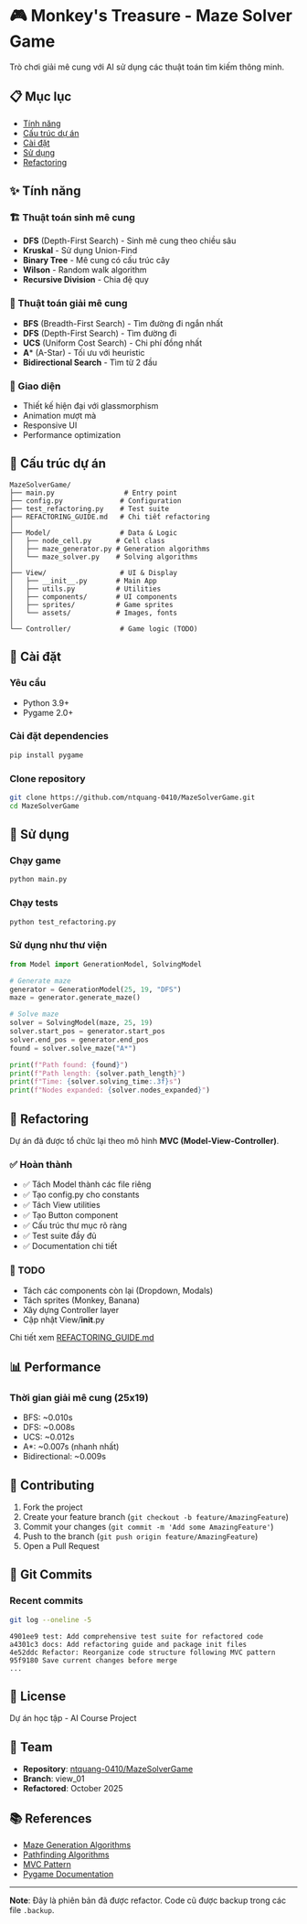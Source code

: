 # 🎮 Monkey's Treasure - Maze Solver Game

Trò chơi giải mê cung với AI sử dụng các thuật toán tìm kiếm thông minh.

## 📋 Mục lục
- [Tính năng](#-tính-năng)
- [Cấu trúc dự án](#-cấu-trúc-dự-án)
- [Cài đặt](#-cài-đặt)
- [Sử dụng](#-sử-dụng)
- [Refactoring](#-refactoring)

## ✨ Tính năng

### 🏗️ Thuật toán sinh mê cung
- **DFS** (Depth-First Search) - Sinh mê cung theo chiều sâu
- **Kruskal** - Sử dụng Union-Find
- **Binary Tree** - Mê cung có cấu trúc cây
- **Wilson** - Random walk algorithm
- **Recursive Division** - Chia đệ quy

### 🎯 Thuật toán giải mê cung
- **BFS** (Breadth-First Search) - Tìm đường đi ngắn nhất
- **DFS** (Depth-First Search) - Tìm đường đi
- **UCS** (Uniform Cost Search) - Chi phí đồng nhất
- **A*** (A-Star) - Tối ưu với heuristic
- **Bidirectional Search** - Tìm từ 2 đầu

### 🎨 Giao diện
- Thiết kế hiện đại với glassmorphism
- Animation mượt mà
- Responsive UI
- Performance optimization

## 📁 Cấu trúc dự án

```
MazeSolverGame/
├── main.py                 # Entry point
├── config.py              # Configuration
├── test_refactoring.py    # Test suite
├── REFACTORING_GUIDE.md   # Chi tiết refactoring
│
├── Model/                 # Data & Logic
│   ├── node_cell.py      # Cell class
│   ├── maze_generator.py # Generation algorithms
│   └── maze_solver.py    # Solving algorithms
│
├── View/                  # UI & Display
│   ├── __init__.py       # Main App
│   ├── utils.py          # Utilities
│   ├── components/       # UI components
│   ├── sprites/          # Game sprites
│   └── assets/           # Images, fonts
│
└── Controller/            # Game logic (TODO)
```

## 🔧 Cài đặt

### Yêu cầu
- Python 3.9+
- Pygame 2.0+

### Cài đặt dependencies
```bash
pip install pygame
```

### Clone repository
```bash
git clone https://github.com/ntquang-0410/MazeSolverGame.git
cd MazeSolverGame
```

## 🚀 Sử dụng

### Chạy game
```bash
python main.py
```

### Chạy tests
```bash
python test_refactoring.py
```

### Sử dụng như thư viện

```python
from Model import GenerationModel, SolvingModel

# Generate maze
generator = GenerationModel(25, 19, "DFS")
maze = generator.generate_maze()

# Solve maze
solver = SolvingModel(maze, 25, 19)
solver.start_pos = generator.start_pos
solver.end_pos = generator.end_pos
found = solver.solve_maze("A*")

print(f"Path found: {found}")
print(f"Path length: {solver.path_length}")
print(f"Time: {solver.solving_time:.3f}s")
print(f"Nodes expanded: {solver.nodes_expanded}")
```

## 🔄 Refactoring

Dự án đã được tổ chức lại theo mô hình **MVC (Model-View-Controller)**.

### ✅ Hoàn thành
- ✅ Tách Model thành các file riêng
- ✅ Tạo config.py cho constants
- ✅ Tách View utilities
- ✅ Tạo Button component
- ✅ Cấu trúc thư mục rõ ràng
- ✅ Test suite đầy đủ
- ✅ Documentation chi tiết

### 📝 TODO
- Tách các components còn lại (Dropdown, Modals)
- Tách sprites (Monkey, Banana)
- Xây dựng Controller layer
- Cập nhật View/__init__.py

Chi tiết xem [REFACTORING_GUIDE.md](REFACTORING_GUIDE.md)

## 📊 Performance

### Thời gian giải mê cung (25x19)
- BFS: ~0.010s
- DFS: ~0.008s
- UCS: ~0.012s
- A*: ~0.007s (nhanh nhất)
- Bidirectional: ~0.009s

## 🤝 Contributing

1. Fork the project
2. Create your feature branch (`git checkout -b feature/AmazingFeature`)
3. Commit your changes (`git commit -m 'Add some AmazingFeature'`)
4. Push to the branch (`git push origin feature/AmazingFeature`)
5. Open a Pull Request

## 📝 Git Commits

### Recent commits
```bash
git log --oneline -5
```

```
4901ee9 test: Add comprehensive test suite for refactored code
a4301c3 docs: Add refactoring guide and package init files
4e52ddc Refactor: Reorganize code structure following MVC pattern
95f9180 Save current changes before merge
...
```

## 📜 License

Dự án học tập - AI Course Project

## 👥 Team

- **Repository**: [ntquang-0410/MazeSolverGame](https://github.com/ntquang-0410/MazeSolverGame)
- **Branch**: view_01
- **Refactored**: October 2025

## 📚 References

- [Maze Generation Algorithms](https://en.wikipedia.org/wiki/Maze_generation_algorithm)
- [Pathfinding Algorithms](https://en.wikipedia.org/wiki/Pathfinding)
- [MVC Pattern](https://en.wikipedia.org/wiki/Model–view–controller)
- [Pygame Documentation](https://www.pygame.org/docs/)

---

**Note**: Đây là phiên bản đã được refactor. Code cũ được backup trong các file `.backup`.
